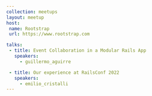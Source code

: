 ```yaml
---
collection: meetups
layout: meetup
host:
 name: Rootstrap
 url: https://www.rootstrap.com

talks:
 - title: Event Collaboration in a Modular Rails App
   speakers:
     - guillermo_aguirre

 - title: Our experience at RailsConf 2022
   speakers:
     - emilio_cristalli
---
```

